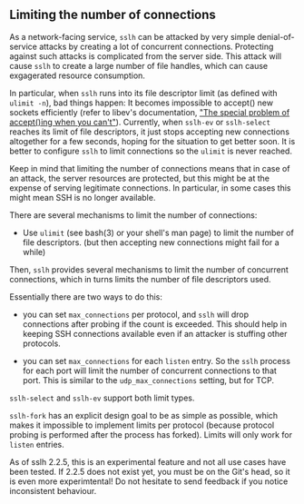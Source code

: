 Limiting the number of connections
----------------------------------


As a network-facing service, `sslh` can be attacked by very
simple denial-of-service attacks by creating a lot of
concurrent connections. Protecting against such attacks is
complicated from the server side. This attack will cause
`sslh` to create a large number of file handles, which can
cause exgagerated resource consumption.

In particular, when `sslh` runs into its file descriptor
limit (as defined with `ulimit -n`), bad things happen: It
becomes impossible to accept() new sockets efficiently
(refer to libev's documentation, ["The special problem of
 accept()ing when you can't"](http://pod.tst.eu/http://cvs.schmorp.de/libev/ev.pod#The_special_problem_of_accept_ing_wh)). Currently, when `sslh-ev` or
`sslh-select` reaches its limit of file descriptors, it just
stops accepting new connections altogether for a few
seconds, hoping for the situation to get better soon. It is
better to configure `sslh` to limit connections so the
`ulimit` is never reached.

Keep in mind that limiting the number of connections means
that in case of an attack, the server resources are
protected, but this might be at the expense of serving
legitimate connections. In particular, in some cases this
might mean SSH is no longer available.

There are several mechanisms to limit the number of
connections:

- Use `ulimit` (see bash(3) or your shell's man page) to
limit the number of file descriptors. (but then accepting
new connections might fail for a while)

Then, `sslh` provides several mechanisms to limit the number
of concurrent connections, which in turns limits the number
of file descriptors used.

Essentially there are two ways to do this:

- you can set `max_connections` per protocol, and `sslh`
will drop connections after probing if the count is
exceeded.  This should help in keeping SSH connections
available even if an attacker is stuffing other protocols.

- you can set `max_connections` for each `listen` entry. So
the `sslh` process for each port will limit the number of
concurrent connections to that port. This is similar to the
`udp_max_connections` setting, but for TCP.

`sslh-select` and `sslh-ev` support both limit types.

`sslh-fork` has an explicit design goal to be as simple as
possible, which makes it impossible to implement limits per
protocol (because protocol probing is performed after the
process has forked). Limits will only work for `listen`
entries.

As of sslh 2.2.5, this is an experimental feature and not
all use cases have been tested. If 2.2.5 does not exist yet,
you must be on the Git's head, so it is even more
experimtental! Do not hesitate to send feedback if you
notice inconsistent behaviour.
